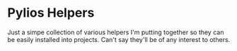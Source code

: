 # Pylios Helpers

Just a simpe collection of various helpers I'm putting together so they can be easily installed into projects.  Can't say they'll be of any interest to others.